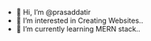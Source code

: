 - 👋 Hi, I’m @prasaddatir
- 👀 I’m interested in Creating Websites..
- 🌱 I’m currently learning MERN stack..

<!---
prasaddatir/prasaddatir is a ✨ special ✨ repository because its `README.md` (this file) appears on your GitHub profile.
You can click the Preview link to take a look at your changes.
--->
